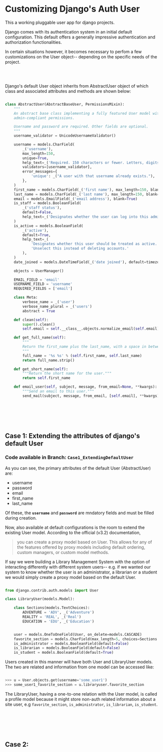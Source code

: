 # Customizing Django's Auth User



This a working pluggable user app for django projects.

Django comes with its authentication system in an initial default configuration. This default offers a generally impressive authentication and authorization functionalities.

In certain situations however, it becomes necessary to perfom a few customizations on the User object-- depending on the specific needs of the project.




<br>
<br>

Django's default User object inherits from AbstractUser object of which class and associated attributes and methods are shown below: 


```python

class AbstractUser(AbstractBaseUser, PermissionsMixin):
    """
    An abstract base class implementing a fully featured User model with
    admin-compliant permissions.

    Username and password are required. Other fields are optional.
    """
    username_validator = UnicodeUsernameValidator()

    username = models.CharField(
        _('username'),
        max_length=150,
        unique=True,
        help_text=_('Required. 150 characters or fewer. Letters, digits and @/./+/-/_ only.'),
        validators=[username_validator],
        error_messages={
            'unique': _("A user with that username already exists."),
        },
    )
    first_name = models.CharField(_('first name'), max_length=150, blank=True)
    last_name = models.CharField(_('last name'), max_length=150, blank=True)
    email = models.EmailField(_('email address'), blank=True)
    is_staff = models.BooleanField(
        _('staff status'),
        default=False,
        help_text=_('Designates whether the user can log into this admin site.'),
    )
    is_active = models.BooleanField(
        _('active'),
        default=True,
        help_text=_(
            'Designates whether this user should be treated as active. '
            'Unselect this instead of deleting accounts.'
        ),
    )
    date_joined = models.DateTimeField(_('date joined'), default=timezone.now)

    objects = UserManager()

    EMAIL_FIELD = 'email'
    USERNAME_FIELD = 'username'
    REQUIRED_FIELDS = ['email']

    class Meta:
        verbose_name = _('user')
        verbose_name_plural = _('users')
        abstract = True

    def clean(self):
        super().clean()
        self.email = self.__class__.objects.normalize_email(self.email)

    def get_full_name(self):
        """
        Return the first_name plus the last_name, with a space in between.
        """
        full_name = '%s %s' % (self.first_name, self.last_name)
        return full_name.strip()

    def get_short_name(self):
        """Return the short name for the user."""
        return self.first_name

    def email_user(self, subject, message, from_email=None, **kwargs):
        """Send an email to this user."""
        send_mail(subject, message, from_email, [self.email], **kwargs)

```



<br>
<br>
<br>
<br>


## Case 1: Extending the attributes of django's default User
### Code available in Branch: `Case1_ExtendingDefaultUser`


As you can see, the primary attributes of the default User (AbstractUser) are:
- username
- password
- email
- first_name
- last_name

Of these, the **`username`** and **`password`** are mndatory fields and must be filled during creation.

Now, also available at default configurations is the room to extend the existing User model. According to the official (v3.2) documentation,

>you can create a proxy model based on User. This allows for any of the features offered by proxy models including default ordering, custom managers, or custom model methods.


If say we were building a Library Management System with the option of interacting differently with different system users-- e.g. if we wanted our system to know whether the user is an administrator, a librarian or a student we would simply create a proxy model based on the default User.


```python

from django.contrib.auth.models import User

class LibraryUser(models.Model):

    class Sections(models.TextChoices):
        ADVENTURE = 'ADV', _('Adventure')
        REALITY = 'REAL', _('Real')
        EDUCATION = 'EDU', _('Education')


    user = models.OneToOneField(User, on_delete=models.CASCADE)
    favorite_section = models.CharField(max_length=5, choices=Sections.choices)
    is_administrator = models.BooleanField(default=False)
    is_librarian = models.BooleanField(default=False)
    is_student = models.BooleanField(default=True)

```

Users created in this manner will have both User and LibraryUser models. The two are related and information from one model can be accessed like:

```python

>>> u = User.objects.get(username='some_user1')
>>> some_user1_favorite_section = u.libraryuser.favorite_section

```

The LibraryUser, having a one-to-one relation with the User model, is called a profile model because it might store non-auth related information about a site user, e.g `favorite_section`, `is_administrator`, `is_librarian`, `is_student`.



<br>
<br>
<br>
<br>

## Case 2: